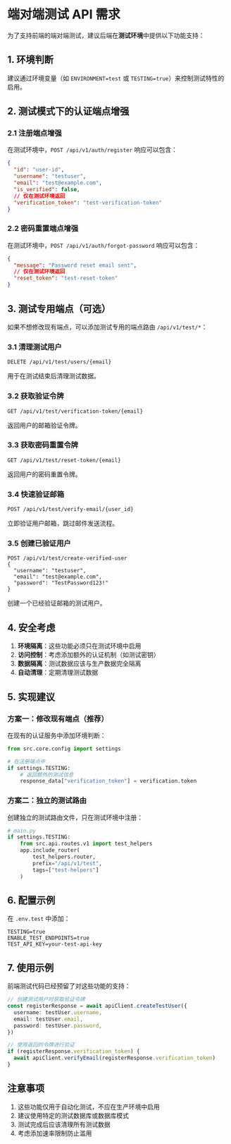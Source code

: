 # 端对端测试 API 需求

为了支持前端的端对端测试，建议后端在**测试环境**中提供以下功能支持：

## 1. 环境判断

建议通过环境变量（如 `ENVIRONMENT=test` 或
`TESTING=true`）来控制测试特性的启用。

## 2. 测试模式下的认证端点增强

### 2.1 注册端点增强

在测试环境中，`POST /api/v1/auth/register` 响应可以包含：

```json
{
  "id": "user-id",
  "username": "testuser",
  "email": "test@example.com",
  "is_verified": false,
  // 仅在测试环境返回
  "verification_token": "test-verification-token"
}
```

### 2.2 密码重置端点增强

在测试环境中，`POST /api/v1/auth/forgot-password` 响应可以包含：

```json
{
  "message": "Password reset email sent",
  // 仅在测试环境返回
  "reset_token": "test-reset-token"
}
```

## 3. 测试专用端点（可选）

如果不想修改现有端点，可以添加测试专用的端点路由 `/api/v1/test/*`：

### 3.1 清理测试用户

```
DELETE /api/v1/test/users/{email}
```

用于在测试结束后清理测试数据。

### 3.2 获取验证令牌

```
GET /api/v1/test/verification-token/{email}
```

返回用户的邮箱验证令牌。

### 3.3 获取密码重置令牌

```
GET /api/v1/test/reset-token/{email}
```

返回用户的密码重置令牌。

### 3.4 快速验证邮箱

```
POST /api/v1/test/verify-email/{user_id}
```

立即验证用户邮箱，跳过邮件发送流程。

### 3.5 创建已验证用户

```
POST /api/v1/test/create-verified-user
{
  "username": "testuser",
  "email": "test@example.com",
  "password": "TestPassword123!"
}
```

创建一个已经验证邮箱的测试用户。

## 4. 安全考虑

1. **环境隔离**：这些功能必须只在测试环境中启用
2. **访问控制**：考虑添加额外的认证机制（如测试密钥）
3. **数据隔离**：测试数据应该与生产数据完全隔离
4. **自动清理**：定期清理测试数据

## 5. 实现建议

### 方案一：修改现有端点（推荐）

在现有的认证服务中添加环境判断：

```python
from src.core.config import settings

# 在注册端点中
if settings.TESTING:
    # 返回额外的测试信息
    response_data["verification_token"] = verification.token
```

### 方案二：独立的测试路由

创建独立的测试路由文件，只在测试环境中注册：

```python
# main.py
if settings.TESTING:
    from src.api.routes.v1 import test_helpers
    app.include_router(
        test_helpers.router,
        prefix="/api/v1/test",
        tags=["test-helpers"]
    )
```

## 6. 配置示例

在 `.env.test` 中添加：

```env
TESTING=true
ENABLE_TEST_ENDPOINTS=true
TEST_API_KEY=your-test-api-key
```

## 7. 使用示例

前端测试代码已经预留了对这些功能的支持：

```typescript
// 创建测试用户时获取验证令牌
const registerResponse = await apiClient.createTestUser({
  username: testUser.username,
  email: testUser.email,
  password: testUser.password,
})

// 使用返回的令牌进行验证
if (registerResponse.verification_token) {
  await apiClient.verifyEmail(registerResponse.verification_token)
}
```

## 注意事项

1. 这些功能仅用于自动化测试，不应在生产环境中启用
2. 建议使用特定的测试数据库或数据库模式
3. 测试完成后应该清理所有测试数据
4. 考虑添加速率限制防止滥用
